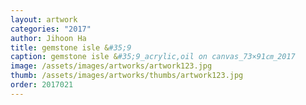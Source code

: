 ```yaml
---
layout: artwork 
categories: "2017" 
author: Jihoon Ha 
title: gemstone isle &#35;9 
caption: gemstone isle &#35;9_acrylic,oil on canvas_73×91㎝_2017 
image: /assets/images/artworks/artwork123.jpg 
thumb: /assets/images/artworks/thumbs/artwork123.jpg 
order: 2017021 
---
```

